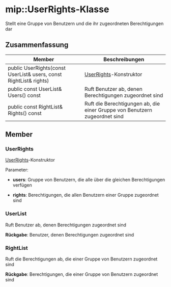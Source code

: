 # <a name="class-mipuserrights"></a>mip::UserRights-Klasse 
Stellt eine Gruppe von Benutzern und die ihr zugeordneten Berechtigungen dar
  
## <a name="summary"></a>Zusammenfassung
 Member                        | Beschreibungen                                
--------------------------------|---------------------------------------------
 public UserRights(const UserList& users, const RightList& rights)  |  [UserRights](class_mip_userrights.md)-Konstruktor
 public const UserList& Users() const  |  Ruft Benutzer ab, denen Berechtigungen zugeordnet sind
 public const RightList& Rights() const  |  Ruft die Berechtigungen ab, die einer Gruppe von Benutzern zugeordnet sind
  
## <a name="members"></a>Member
  
### <a name="userrights"></a>UserRights
[UserRights](class_mip_userrights.md)-Konstruktor

Parameter:  
* **users**: Gruppe von Benutzern, die alle über die gleichen Berechtigungen verfügen 


* **rights**: Berechtigungen, die allen Benutzern einer Gruppe zugeordnet sind


  
### <a name="userlist"></a>UserList
Ruft Benutzer ab, denen Berechtigungen zugeordnet sind

  
**Rückgabe**: Benutzer, denen Berechtigungen zugeordnet sind
  
### <a name="rightlist"></a>RightList
Ruft die Berechtigungen ab, die einer Gruppe von Benutzern zugeordnet sind

  
**Rückgabe**: Berechtigungen, die einer Gruppe von Benutzern zugeordnet sind